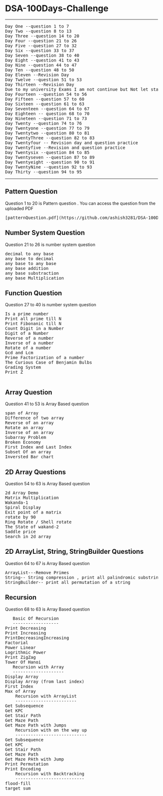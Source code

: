 # DSA-100Days-Challenge
<hr>
<pre>
Day One --question 1 to 7
Day Two --question 8 to 13
Day Three --question 14 to 20
Day Four --question 21 to 26
Day Five --question 27 to 32
Day Six --question 33 to 37
Day Seven --question 38 to 40
Day Eight --question 41 to 43
Day Nine --question 44 to 47
Day Ten --question 48 to 50
Day Eleven --Revision Day
Day Twelve --question 51 to 53
Day Thirteen --Revision Day
Due to my university Exams I am not continue but Not let start again
Day Fourteen --question 54 to 56
Day Fifteen --question 57 to 60
Day Sixteen --question 61 to 63
Day Seventeen --question 64 to 67
Day Eighteen -- question 68 to 70
Day Nineteen --question 71 to 73
day Twenty --question 74 to 76
Day Twentyone --question 77 to 79
Day Twentytwo --question 80 to 81
Day TwentyThree --question 82 to 83
Day Twentyfour -- Revision day and question practice
Day Twentyfive --Revision and question practice
Day Twentysix --question 84 to 85
Day Twentyseven --question 87 to 89
Day Twentyeight --question 90 to 91
Day TwentyNine --question 92 to 93
Day Thirty --question 94 to 95 
</pre>
<hr>
<h2>Pattern Question</h2>
<p>Question 1 to 20 is Pattern question . You can access the question from the uploaded PDF </p>
<pre>
[patternQuestion.pdf](https://github.com/ashish3281/DSA-100Days-Challenge/files/10058032/patternQuestion.pdf)
</pre>
<h2>Number System Question</h2>
<p>Question 21 to 26 is number system question</p>
<pre>
decimal to any base
any base to decimal
any base to any base
any base addition
any base substraction
any base Multiplication
</pre>
<h2>Function Question</h2>
<p>Question 27 to 40 is number system question</p>
<pre>
Is a prime number
Print all prime till N
Print Fibonanic till N
Count Digit in a Number
Digit of a Number
Reverse of a number
Inverse of a number
Rotate of a number
Gcd and Lcm
Prime Factorization of a number
The Curious Case of Benjamin Bulbs
Grading System
Print Z

</pre>
<h2>Array Question</h2>
<p>Question 41 to 53 is Array Based question</p>
<pre>
span of Array
Difference of two array
Reverse of an array
Rotate an array
Inverse of an array
Subarray Problem
Broken Economy
First Index and Last Index
Subset Of an array
Inversted Bar chart
</pre>
<h2>2D Array Questions</h2>
<p>Question 54 to 63 is Array Based question</p>
<pre>
2d Array Demo
Matrix Multiplication
Wakanda-1
Spiral Display
Exit point of a matrix
rotate by 90
Ring Rotate / Shell rotate
The State of wakand-2
Saddle price
Search in 2d array
</pre>
<h2>2D ArrayList, String, StringBuilder Questions</h2>
<p>Question 64 to 67 is Array Based question</p>
<pre>
ArrayList---Remove Primes 
String-- String compression , print all palindromic substring
StringBuilder-- print all permutation of a string
</pre>
<h2>Recursion</h2>
<p>Question 68 to 63 is Array Based question</p>
<pre>
   Basic Of Recursion
   ------------------
Print Decreasing
Print Increasing
PrintDecreasingIncreasing
Factorial
Power Linear
Logrithmic Power
Print ZigZag
Tower Of Hanoi
   Recursion with Array
   --------------------
Display Array
Display Array (from last index)
First Index
Max of Array
    Recursion with ArrayList
    ------------------------
Get Subsequence
Get KPC 
Get Stair Path
Get Maze Path
Get Maze Path with Jumps
    Recursion with on the way up
    ----------------------------
Get Subsequence
Get KPC 
Get Stair Path
Get Maze Path
Get Maze PAth with Jump
Print Permutation
Print Encoding
    Recursion with Backtracking
    ---------------------------
flood-fill
target sum
</pre>
